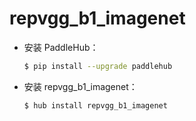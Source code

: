 # repvgg_b1_imagenet
* 安装 PaddleHub：

    ```bash
    $ pip install --upgrade paddlehub
    ```

* 安装 repvgg_b1_imagenet：

    ```bash
    $ hub install repvgg_b1_imagenet
    ```
